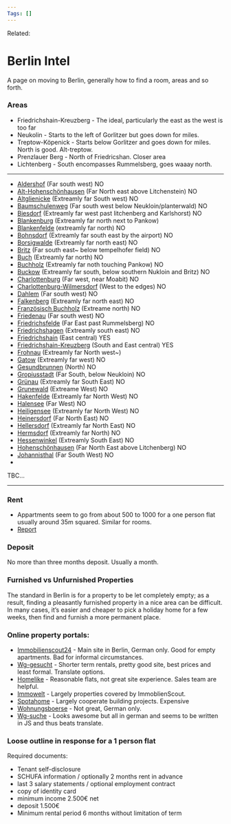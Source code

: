 ```yaml
---
Tags: []
---
```

Related: 
# Berlin Intel
A page on moving to Berlin, generally how to find a room, areas and so forth. 


### Areas
- Friedrichshain-Kreuzberg - The ideal, particularly the east as the west is too far
- Neukolin - Starts to the left of Gorlitzer but goes down for miles.
- Treptow-Köpenick - Starts below Gorlitzer and goes down for miles. North is good. Alt-treptow.
- Prenzlauer Berg - North of Friedricshan. Closer area
- Lichtenberg - South encompasses Rummelsberg, goes waaay north.
---
- [Aldershof](https://www.google.com/maps/place/Adlershof,+Berlin/@52.4541131,13.43199,12z/data=!4m5!3m4!1s0x47a8462a2342525b:0x52120465b5fadd0!8m2!3d52.434879!4d13.5421149) (Far south west) NO
- [Alt-Hohenschönhausen](https://www.google.com/maps/place/Alt-Hohensch%C3%B6nhausen,+Berlin/@52.5486697,13.4820985,14z/data=!3m1!4b1!4m5!3m4!1s0x47a84c39f448964b:0x4664072491d3fcd6!8m2!3d52.5485593!4d13.5084938) (Far North east above Litchenstein) NO
- [Altglienicke](https://www.google.com/maps/place/Altglienicke,+Berlin/@52.410675,13.4043779,11z/data=!4m5!3m4!1s0x47a84635a6ce7a61:0x9b87b519d44bdda4!8m2!3d52.4126625!4d13.5465149) (Extreamly far South west) NO
- [Baumschulenweg](https://www.google.com/maps/@52.4579271,13.4437677,13z) (Far south west below Neukloin/planterwald) NO
- [Biesdorf](https://www.google.com/maps/place/Biesdorf,+Berlin/@52.526642,13.4960711,12.4z/data=!4m5!3m4!1s0x47a8494070663e39:0x52120465b5fb020!8m2!3d52.5086668!4d13.5614488) (Extreamly far west past litchenberg and Karlshorst) NO
- [Blankenburg](https://www.google.com/maps/place/Blankenburg,+Berlin/@52.5939771,13.4222273,13z/data=!3m1!4b1!4m5!3m4!1s0x47a84d659919bad1:0x52120465b5faee0!8m2!3d52.5943985!4d13.4547504) (Extreamly far north next to Pankow)
- [Blankenfelde](https://www.google.com/maps/place/Blankenfelde,+Berlin/@52.5724498,13.365509,12.53z/data=!4m5!3m4!1s0x47a852d68e732c51:0x52120465b5faf30!8m2!3d52.6247459!4d13.4037697) (extreamly far north) NO
- [Bohnsdorf](https://www.google.com/maps/place/Bohnsdorf,+Berlin/@52.4140386,13.6071992,10.51z/data=!4m5!3m4!1s0x47a84798ac5ece8d:0x52120465b5fae00!8m2!3d52.3990007!4d13.5706371) (Extreamly far south east by the airport) NO
- [Borsigwalde](https://www.google.com/maps/place/Borsigwalde,+Berlin/@52.5529523,13.3134133,12z/data=!4m5!3m4!1s0x47a8537909e43859:0x2bfd72009eacb714!8m2!3d52.5847968!4d13.3071273) (Extreamly far north east) NO
- [Britz](https://www.google.com/maps/place/Britz,+Berlin/@52.4206232,13.2985199,11.05z/data=!4m5!3m4!1s0x47a8458497d48b57:0x5b4ec64688c93af7!8m2!3d52.4526678!4d13.438604) (Far south east~ below tempelhofer field) NO
- [Buch](https://www.google.com/maps/place/Buch,+Berlin/@52.5779111,13.395222,10.89z/data=!4m5!3m4!1s0x47a9b29e586d99b5:0x52120465b5faf40!8m2!3d52.641401!4d13.496539) (Extreamly far north) NO
- [Buchholz](https://www.google.com/maps/place/Franz%C3%B6sisch+Buchholz,+Berlin/@52.6113737,13.4054554,13z/data=!3m1!4b1!4m5!3m4!1s0x47a85327af68bea1:0x14085347705201f8!8m2!3d52.6084118!4d13.4299004) (Extreamly far noth touching Pankow) NO
- [Buckow](https://www.google.com/maps/place/Buckow,+Berlin/@52.4424002,13.4210005,12.44z/data=!4m5!3m4!1s0x47a845af5dc2904b:0x56aad9959dbcd446!8m2!3d52.4236302!4d13.4366333) (Extreamly far south, below southern Nukloin and Britz) NO
- [Charlottenburg](Charhttps://www.google.com/maps/place/Buckow,+Berlin/@52.4424002,13.4210005,12.44z/data=!4m5!3m4!1s0x47a845af5dc2904b:0x56aad9959dbcd446!8m2!3d52.4236302!4d13.4366333) (Far west, near Moabit) NO
- [Charlottenburg-Wilmersdorf](Charhttps://www.google.com/maps/place/Buckow,+Berlin/@52.4424002,13.4210005,12.44z/data=!4m5!3m4!1s0x47a845af5dc2904b:0x56aad9959dbcd446!8m2!3d52.4236302!4d13.4366333) (West to the edges) NO
- [Dahlem](Charhttps://www.google.com/maps/place/Buckow,+Berlin/@52.4424002,13.4210005,12.44z/data=!4m5!3m4!1s0x47a845af5dc2904b:0x56aad9959dbcd446!8m2!3d52.4236302!4d13.4366333) (Far south west) NO
- [Falkenberg](Charhttps://www.google.com/maps/place/Buckow,+Berlin/@52.4424002,13.4210005,12.44z/data=!4m5!3m4!1s0x47a845af5dc2904b:0x56aad9959dbcd446!8m2!3d52.4236302!4d13.4366333) (Extreamly far north east) NO
- [Französisch Buchholz](Charhttps://www.google.com/maps/place/Buckow,+Berlin/@52.4424002,13.4210005,12.44z/data=!4m5!3m4!1s0x47a845af5dc2904b:0x56aad9959dbcd446!8m2!3d52.4236302!4d13.4366333) (Extreame north) NO
- [Friedenau](Charhttps://www.google.com/maps/place/Buckow,+Berlin/@52.4424002,13.4210005,12.44z/data=!4m5!3m4!1s0x47a845af5dc2904b:0x56aad9959dbcd446!8m2!3d52.4236302!4d13.4366333) (Far south west) NO
- [Friedrichsfelde](Charhttps://www.google.com/maps/place/Buckow,+Berlin/@52.4424002,13.4210005,12.44z/data=!4m5!3m4!1s0x47a845af5dc2904b:0x56aad9959dbcd446!8m2!3d52.4236302!4d13.4366333) (Far East past Rummelsberg) NO
- [Friedrichshagen](Charhttps://www.google.com/maps/place/Buckow,+Berlin/@52.4424002,13.4210005,12.44z/data=!4m5!3m4!1s0x47a845af5dc2904b:0x56aad9959dbcd446!8m2!3d52.4236302!4d13.4366333) (Extreamly south east) NO
- [Friedrichshain](Charhttps://www.google.com/maps/place/Buckow,+Berlin/@52.4424002,13.4210005,12.44z/data=!4m5!3m4!1s0x47a845af5dc2904b:0x56aad9959dbcd446!8m2!3d52.4236302!4d13.4366333) (East central) YES
- [Friedrichshain-Kreuzberg](Charhttps://www.google.com/maps/place/Buckow,+Berlin/@52.4424002,13.4210005,12.44z/data=!4m5!3m4!1s0x47a845af5dc2904b:0x56aad9959dbcd446!8m2!3d52.4236302!4d13.4366333) (South and East central) YES
- [Frohnau](Charhttps://www.google.com/maps/place/Buckow,+Berlin/@52.4424002,13.4210005,12.44z/data=!4m5!3m4!1s0x47a845af5dc2904b:0x56aad9959dbcd446!8m2!3d52.4236302!4d13.4366333) (Extreamly far North west~)
- [Gatow](https://www.google.com/maps/place/Gatow,+14089+Berlin/@52.4892296,13.1335583,11.76z/data=!4m5!3m4!1s0x47a8578c24b934d3:0xafcf3f646c110960!8m2!3d52.4887434!4d13.1671038) (Extreamly far west) NO
- [Gesundbrunnen](https://www.google.com/maps/place/Gesundbrunnen,+Berlin/@52.5504229,13.3671742,14z/data=!3m1!4b1!4m5!3m4!1s0x47a8523b1e0dc65b:0x46b2391654c511a0!8m2!3d52.5523454!4d13.381467) (North) NO
- [Gropiusstadt](https://www.google.com/maps/place/Gropiusstadt,+12353+Berlin/@52.4424425,13.3036303,11.41z/data=!4m5!3m4!1s0x47a845c23040ea99:0xcd3f8154e2a4a39!8m2!3d52.4217791!4d13.4616071) (Far South, below Neukloin) NO
- [Grünau](https://www.google.com/maps/place/Gr%C3%BCnau,+Berlin/@52.4038586,13.5586796,13z/data=!3m1!4b1!4m5!3m4!1s0x47a84789a6b3d37b:0x52120465b5fae50!8m2!3d52.4045551!4d13.5927545) (Extreamly far South East) NO
- [Grunewald](https://www.google.com/maps/place/Grunewald,+Berlin/@52.4858965,13.2036806,13z/data=!3m1!4b1!4m5!3m4!1s0x47a850c7fc0baf23:0x6e2915d1cd5667e6!8m2!3d52.4833853!4d13.2657999) (Extreame West) NO
- [Hakenfelde](https://www.wg-gesucht.de/en/wg-zimmer-in-Berlin.8.0.1.0.html?csrf_token=1f28e74245840b5b5a7d0f0026586cb8ca472b5f&offer_filter=1&city_id=8&noDeact=1&categories%5B%5D=0&rent_types%5B%5D=0&pu=0&ot%5B%5D=132&ot%5B%5D=85079) (Extreamly far North West) NO
- [Halensee](https://www.google.com/maps/place/Halensee,+Berlin/@52.4909844,13.2750907,12.05z/data=!4m5!3m4!1s0x47a850c882402815:0xa068a96795f4b90e!8m2!3d52.4975299!4d13.2928398) (Far West) NO
- [Heiligensee](https://www.google.com/maps/place/Heiligensee,+Berlin/@52.6094746,13.226214,10.39z/data=!4m5!3m4!1s0x47a8550b7c1b4c8d:0x52120465b5fafa0!8m2!3d52.6126856!4d13.2317796) (Extreamly far North West) NO
- [Heinersdorf](https://www.google.com/maps/place/Heinersdorf,+Berlin/@52.5759602,13.4267988,11.54z/data=!4m5!3m4!1s0x47a84d894c395cab:0x70add1bc67a0b6e4!8m2!3d52.5696843!4d13.4377853) (Far North East) NO
- [Hellersdorf](https://www.google.com/maps/place/Hellersdorf,+Berlin/@52.5173155,13.4501619,12.15z/data=!4m5!3m4!1s0x47a84a3109c64789:0x2621204758153be1!8m2!3d52.5366324!4d13.6049001) (Extreamly far North East) NO
- [Hermsdorf](https://www.google.com/maps/place/Hermsdorf,+Berlin/@52.5644611,13.2882573,12.16z/data=!4m5!3m4!1s0x47a85496d7796219:0x52120465b5fafb0!8m2!3d52.6142447!4d13.3055157) (Extreamly far North) NO
- [Hessenwinkel](https://www.google.com/maps/place/Hessenwinkel,+Berlin/@52.4871736,13.4020523,11.1z/data=!4m5!3m4!1s0x47a83751363e287f:0x85def821572daf9e!8m2!3d52.4275367!4d13.7205528) (Extreamly South East) NO
- [Hohenschönhausen](https://www.google.com/maps/place/Alt-Hohensch%C3%B6nhausen,+Berlin/@52.5369232,13.389465,12.33z/data=!4m5!3m4!1s0x47a84c39f448964b:0x4664072491d3fcd6!8m2!3d52.5485593!4d13.5084938) (Far North East above Litchenberg) NO
- [Johannisthal](https://www.google.com/maps/place/Johannisthal,+Berlin/@52.4556484,13.4400456,11.07z/data=!4m5!3m4!1s0x47a84602dda85a5f:0x52120465b5fae10!8m2!3d52.4367582!4d13.5039931) (Far South West) NO
- 

TBC...

---


### Rent
- Appartments seem to go from about 500 to 1000 for a one person flat usually around 35m squared. Similar for rooms.
- [Report](https://guthmann.estate/en/market-report/)

### Deposit
No more than three months deposit. Usually a month.

### Furnished vs Unfurnished Properties
The standard in Berlin is for a property to be let completely empty; as a result, finding a pleasantly furnished property in a nice area can be difficult. In many cases, it’s easier and cheaper to pick a holiday home for a few weeks, then find and furnish a more permanent place.

### Online property portals:
-   [Immobilienscout24](https://www.immobilienscout24.de/) - Main site in Berlin, German only. Good for empty apartments. Bad for informal circumstances.
-   [Wg-gesucht](https://www.wg-gesucht.de/) - Shorter term rentals, pretty good site, best prices and least formal. Translate options.
-   [Homelike](https://www.thehomelike.com/) - Reasonable flats, not great site experience. Sales team are helpful.
-   [Immowelt](https://www.immowelt.de/) - Largely properties covered by ImmoblienScout.
-   [Spotahome](https://spotahome.sjv.io/c/2014359/979662/12133) - Largely cooperate building projects. Expensive
-   [Wohnungsboerse](https://www.wohnungsboerse.net/) - Not great, German only.
-   [Wg-suche](https://www.wg-suche.de/) - Looks awesome but all in german and seems to be written in JS and thus beats translate.


### Loose outline in response for a 1 person flat
Required documents: 
- Tenant self-disclosure 
- SCHUFA information / optionally 2 months rent in advance 
- last 3 salary statements / optional employment contract 
- copy of identity card 
- minimum income 2.500€ net 
- deposit 1.500€ 
- Minimum rental period 6 months without limitation of term